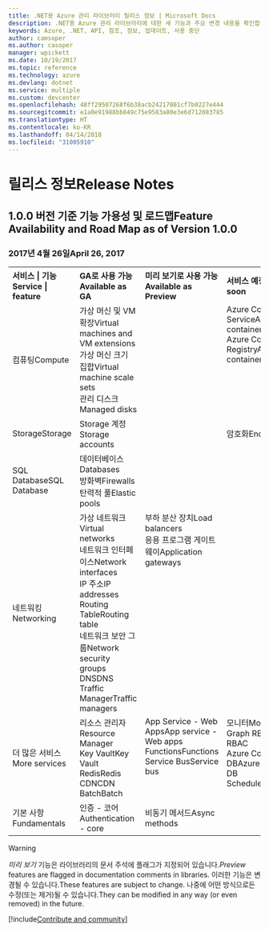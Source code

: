 ```yaml
---
title: .NET용 Azure 관리 라이브러리 릴리스 정보 | Microsoft Docs
description: .NET용 Azure 관리 라이브러리에 대한 새 기능과 주요 변경 내용을 확인합니다.
keywords: Azure, .NET, API, 참조, 정보, 업데이트, 사용 중단
author: camsoper
ms.author: casoper
manager: wpickett
ms.date: 10/19/2017
ms.topic: reference
ms.technology: azure
ms.devlang: dotnet
ms.service: multiple
ms.custom: devcenter
ms.openlocfilehash: 48ff29507268f6b38acb24217801cf7b0227e444
ms.sourcegitcommit: e1a0e91988bb849c75e9583a80e3e6d712083785
ms.translationtype: HT
ms.contentlocale: ko-KR
ms.lasthandoff: 04/14/2018
ms.locfileid: "31005910"
---
```

# <a name="release-notes"></a><span data-ttu-id="053c6-104">릴리스 정보</span><span class="sxs-lookup"><span data-stu-id="053c6-104">Release Notes</span></span> 

## <a name="feature-availability-and-road-map-as-of-version-100"></a><span data-ttu-id="053c6-105">1.0.0 버전 기준 기능 가용성 및 로드맵</span><span class="sxs-lookup"><span data-stu-id="053c6-105">Feature Availability and Road Map as of Version 1.0.0</span></span> ##
### <a name="april-26-2017"></a><span data-ttu-id="053c6-106">2017년 4월 26일</span><span class="sxs-lookup"><span data-stu-id="053c6-106">April 26, 2017</span></span>

<table>
  <tr>
    <th align="left"><span data-ttu-id="053c6-107">서비스 | 기능</span><span class="sxs-lookup"><span data-stu-id="053c6-107">Service | feature</span></span></th>
    <th align="left"><span data-ttu-id="053c6-108">GA로 사용 가능</span><span class="sxs-lookup"><span data-stu-id="053c6-108">Available as GA</span></span></th>
    <th align="left"><span data-ttu-id="053c6-109">미리 보기로 사용 가능</span><span class="sxs-lookup"><span data-stu-id="053c6-109">Available as Preview</span></span></th>
    <th align="left"><span data-ttu-id="053c6-110">서비스 예정</span><span class="sxs-lookup"><span data-stu-id="053c6-110">Coming soon</span></span></th>
  </tr>
  <tr>
    <td><span data-ttu-id="053c6-111">컴퓨팅</span><span class="sxs-lookup"><span data-stu-id="053c6-111">Compute</span></span></td>
    <td><span data-ttu-id="053c6-112">가상 머신 및 VM 확장</span><span class="sxs-lookup"><span data-stu-id="053c6-112">Virtual machines and VM extensions</span></span><br><span data-ttu-id="053c6-113">가상 머신 크기 집합</span><span class="sxs-lookup"><span data-stu-id="053c6-113">Virtual machine scale sets</span></span><br><span data-ttu-id="053c6-114">관리 디스크</span><span class="sxs-lookup"><span data-stu-id="053c6-114">Managed disks</span></span></td>
    <td></td>
    <td valign="top"><span data-ttu-id="053c6-115">Azure Container Service</span><span class="sxs-lookup"><span data-stu-id="053c6-115">Azure container services</span></span><br><span data-ttu-id="053c6-116">Azure Container Registry</span><span class="sxs-lookup"><span data-stu-id="053c6-116">Azure container registry</span></span></td>
  </tr>
  <tr>
    <td><span data-ttu-id="053c6-117">Storage</span><span class="sxs-lookup"><span data-stu-id="053c6-117">Storage</span></span></td>
    <td><span data-ttu-id="053c6-118">Storage 계정</span><span class="sxs-lookup"><span data-stu-id="053c6-118">Storage accounts</span></span></td>
    <td></td>
    <td><span data-ttu-id="053c6-119">암호화</span><span class="sxs-lookup"><span data-stu-id="053c6-119">Encryption</span></span></td>
  </tr>
  <tr>
    <td><span data-ttu-id="053c6-120">SQL Database</span><span class="sxs-lookup"><span data-stu-id="053c6-120">SQL Database</span></span></td>
    <td><span data-ttu-id="053c6-121">데이터베이스</span><span class="sxs-lookup"><span data-stu-id="053c6-121">Databases</span></span><br><span data-ttu-id="053c6-122">방화벽</span><span class="sxs-lookup"><span data-stu-id="053c6-122">Firewalls</span></span><br><span data-ttu-id="053c6-123">탄력적 풀</span><span class="sxs-lookup"><span data-stu-id="053c6-123">Elastic pools</span></span></td>
    <td></td>
    <td valign="top"></td>
  </tr>
  <tr>
    <td><span data-ttu-id="053c6-124">네트워킹</span><span class="sxs-lookup"><span data-stu-id="053c6-124">Networking</span></span></td>
    <td><span data-ttu-id="053c6-125">가상 네트워크</span><span class="sxs-lookup"><span data-stu-id="053c6-125">Virtual networks</span></span><br><span data-ttu-id="053c6-126">네트워크 인터페이스</span><span class="sxs-lookup"><span data-stu-id="053c6-126">Network interfaces</span></span><br><span data-ttu-id="053c6-127">IP 주소</span><span class="sxs-lookup"><span data-stu-id="053c6-127">IP addresses</span></span><br><span data-ttu-id="053c6-128">Routing Table</span><span class="sxs-lookup"><span data-stu-id="053c6-128">Routing table</span></span><br><span data-ttu-id="053c6-129">네트워크 보안 그룹</span><span class="sxs-lookup"><span data-stu-id="053c6-129">Network security groups</span></span><br><span data-ttu-id="053c6-130">DNS</span><span class="sxs-lookup"><span data-stu-id="053c6-130">DNS</span></span><br><span data-ttu-id="053c6-131">Traffic Manager</span><span class="sxs-lookup"><span data-stu-id="053c6-131">Traffic managers</span></span></td>
    <td valign="top"><span data-ttu-id="053c6-132">부하 분산 장치</span><span class="sxs-lookup"><span data-stu-id="053c6-132">Load balancers</span></span><br><span data-ttu-id="053c6-133">응용 프로그램 게이트웨이</span><span class="sxs-lookup"><span data-stu-id="053c6-133">Application gateways</span></span></td>
    <td valign="top"></td>
  </tr>
  <tr>
    <td><span data-ttu-id="053c6-134">더 많은 서비스</span><span class="sxs-lookup"><span data-stu-id="053c6-134">More services</span></span></td>
    <td><span data-ttu-id="053c6-135">리소스 관리자</span><span class="sxs-lookup"><span data-stu-id="053c6-135">Resource Manager</span></span><br><span data-ttu-id="053c6-136">Key Vault</span><span class="sxs-lookup"><span data-stu-id="053c6-136">Key Vault</span></span><br><span data-ttu-id="053c6-137">Redis</span><span class="sxs-lookup"><span data-stu-id="053c6-137">Redis</span></span><br><span data-ttu-id="053c6-138">CDN</span><span class="sxs-lookup"><span data-stu-id="053c6-138">CDN</span></span><br><span data-ttu-id="053c6-139">Batch</span><span class="sxs-lookup"><span data-stu-id="053c6-139">Batch</span></span></td>
    <td valign="top"><span data-ttu-id="053c6-140">App Service - Web Apps</span><span class="sxs-lookup"><span data-stu-id="053c6-140">App service - Web apps</span></span><br><span data-ttu-id="053c6-141">Functions</span><span class="sxs-lookup"><span data-stu-id="053c6-141">Functions</span></span><br><span data-ttu-id="053c6-142">Service Bus</span><span class="sxs-lookup"><span data-stu-id="053c6-142">Service bus</span></span></td>
    <td valign="top"><span data-ttu-id="053c6-143">모니터</span><span class="sxs-lookup"><span data-stu-id="053c6-143">Monitor</span></span><br><span data-ttu-id="053c6-144">Graph RBAC</span><span class="sxs-lookup"><span data-stu-id="053c6-144">Graph RBAC</span></span><br><span data-ttu-id="053c6-145">Azure Cosmos DB</span><span class="sxs-lookup"><span data-stu-id="053c6-145">Azure Cosmos DB</span></span><br><span data-ttu-id="053c6-146">Scheduler</span><span class="sxs-lookup"><span data-stu-id="053c6-146">Scheduler</span></span></td>
  </tr>
  <tr>
    <td><span data-ttu-id="053c6-147">기본 사항</span><span class="sxs-lookup"><span data-stu-id="053c6-147">Fundamentals</span></span></td>
    <td><span data-ttu-id="053c6-148">인증 - 코어</span><span class="sxs-lookup"><span data-stu-id="053c6-148">Authentication - core</span></span></td>
    <td><span data-ttu-id="053c6-149">비동기 메서드</span><span class="sxs-lookup"><span data-stu-id="053c6-149">Async methods</span></span></td>
    <td valign="top"></td>
  </tr>
</table>

> [!WARNING] 
> <span data-ttu-id="053c6-150">*미리 보기* 기능은 라이브러리의 문서 주석에 플래그가 지정되어 있습니다.</span><span class="sxs-lookup"><span data-stu-id="053c6-150">*Preview* features are flagged in documentation comments in libraries.</span></span> <span data-ttu-id="053c6-151">이러한 기능은 변경될 수 있습니다.</span><span class="sxs-lookup"><span data-stu-id="053c6-151">These features are subject to change.</span></span> <span data-ttu-id="053c6-152">나중에 어떤 방식으로든 수정(또는 제거)될 수 있습니다.</span><span class="sxs-lookup"><span data-stu-id="053c6-152">They can be modified in any way (or even removed) in the future.</span></span>

[!include[Contribute and community](includes/contribute.md)]
